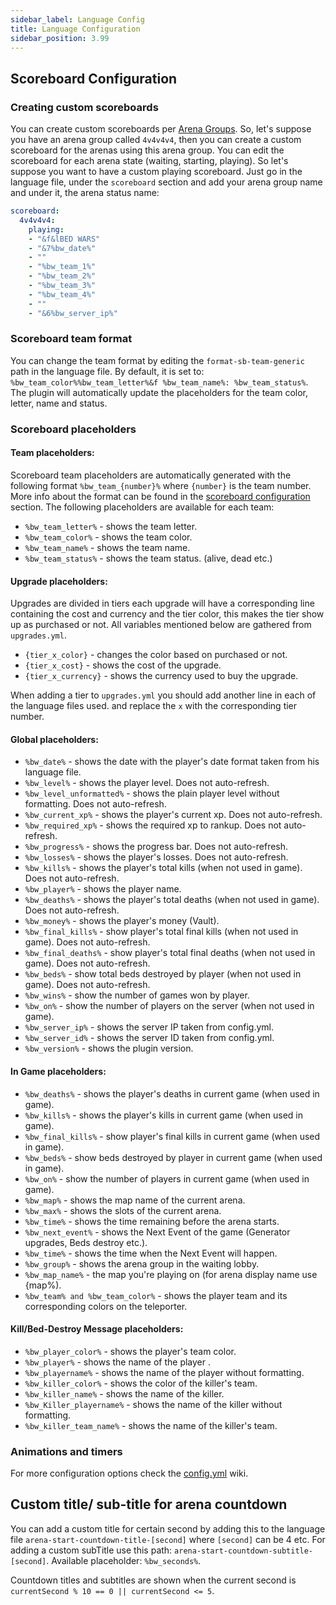 ```yaml
---
sidebar_label: Language Config
title: Language Configuration
sidebar_position: 3.99
---
```

## Scoreboard Configuration
### Creating custom scoreboards
You can create custom scoreboards per [Arena Groups](../setup/arena-groups). So, let's suppose you have an arena group called `4v4v4v4`, then you can create a custom scoreboard for the arenas using this arena group. You can edit the scoreboard for each arena state (waiting, starting, playing). So let's suppose you want to have a custom playing scoreboard. Just go in the language file, under the `scoreboard` section and add your arena group name and under it, the arena status name:
```yaml
scoreboard:
  4v4v4v4:
    playing:
    - "&f&lBED WARS"
    - "&7%bw_date%"
    - ""
    - "%bw_team_1%"
    - "%bw_team_2%"
    - "%bw_team_3%"
    - "%bw_team_4%"
    - ""
    - "&6%bw_server_ip%"
```

### Scoreboard team format
You can change the team format by editing the `format-sb-team-generic` path in the language file. By default, it is set to: `%bw_team_color%%bw_team_letter%&f %bw_team_name%: %bw_team_status%`. The plugin will automatically update the placeholders for the team color, letter, name and status. 

### Scoreboard placeholders

#### Team placeholders:
Scoreboard team placeholders are automatically generated with the following format `%bw_team_{number}%` where `{number}` is the team number. More info about the format can be found in the [scoreboard configuration](#creating-custom-scoreboards) section. The following placeholders are available for each team:
- `%bw_team_letter%` - shows the team letter.
- `%bw_team_color%` - shows the team color.
- `%bw_team_name%` - shows the team name.
- `%bw_team_status%` - shows the team status. (alive, dead etc.)

#### Upgrade placeholders:
Upgrades are divided in tiers each upgrade will have a corresponding line containing the cost and currency and the tier color, this makes the tier show up as purchased or not. 
All variables mentioned below are gathered from `upgrades.yml`.
- `{tier_x_color}` - changes the color based on purchased or not.
- `{tier_x_cost}` - shows the cost of the upgrade.
- `{tier_x_currency}` - shows the currency used to buy the upgrade.

When adding a tier to `upgrades.yml` you should add another line in each of the language files used. and replace the `x` with the corresponding tier number.

#### Global placeholders:
- `%bw_date%` - shows the date with the player's date format taken from his language file.
- `%bw_level%` - shows the player level. Does not auto-refresh.
- `%bw_level_unformatted%` - shows the plain player level without formatting. Does not auto-refresh.
- `%bw_current_xp%` - shows the player's current xp. Does not auto-refresh.
- `%bw_required_xp%` - shows the required xp to rankup. Does not auto-refresh.
- `%bw_progress%` - shows the progress bar. Does not auto-refresh.
- `%bw_losses%` - shows the player's losses. Does not auto-refresh.
- `%bw_kills%` - shows the player's total kills (when not used in game). Does not auto-refresh.
- `%bw_player%` - shows the player name.
- `%bw_deaths%` - shows the player's total deaths (when not used in game). Does not auto-refresh.
- `%bw_money%` - shows the player's money (Vault).
- `%bw_final_kills%` - show player's total final kills (when not used in game). Does not auto-refresh.
- `%bw_final_deaths%` - show player's total final deaths (when not used in game). Does not auto-refresh.
- `%bw_beds%` - show total beds destroyed by player (when not used in game). Does not auto-refresh.
- `%bw_wins%` - show the number of games won by player.
- `%bw_on%` - show the number of players on the server (when not used in game).
- `%bw_server_ip%` - shows the server IP taken from config.yml.
- `%bw_server_id%` - shows the server ID taken from config.yml.
- `%bw_version%` - shows the plugin version.

#### In Game placeholders:
- `%bw_deaths%` - shows the player's deaths in current game (when used in game).
- `%bw_kills%` - shows the player's kills in current game (when used in game).
- `%bw_final_kills%` - show player's final kills in current game (when used in game).
- `%bw_beds%` - show beds destroyed by player in current game (when used in game).
- `%bw_on%` - show the number of players in current game (when used in game).
- `%bw_map%` - shows the map name of the current arena.
- `%bw_max%` - shows the slots of the current arena.
- `%bw_time%` - shows the time remaining before the arena starts.
- `%bw_next_event%` - shows the Next Event of the game (Generator upgrades, Beds destroy etc.).
- `%bw_time%` - shows the time when the Next Event will happen.
- `%bw_group%` - shows the arena group in the waiting lobby.
- `%bw_map_name%` - the map you're playing on (for arena display name use {map%).
- `%bw_team% and %bw_team_color%` - shows the player team and its corresponding colors on the teleporter.

#### Kill/Bed-Destroy Message placeholders:
- `%bw_player_color%` - shows the player's team color.
- `%bw_player%` - shows the name of the player .
- `%bw_playername%` - shows the name of the player without formatting.
- `%bw_killer_color%` - shows the color of the killer's team.
- `%bw_killer_name%` - shows the name of the killer.
- `%bw_Killer_playername%` - shows the name of the killer without formatting.
- `%bw_killer_team_name%` - shows the name of the killer's team.


### Animations and timers
For more configuration options check the [config.yml](main-configuration) wiki.


Custom title/ sub-title for arena countdown
---------
You can add a custom title for certain second by adding this to the language file `arena-start-countdown-title-[second]` where `[second]` can be 4 etc. For adding a custom subTitle use this path: `arena-start-countdown-subtitle-[second]`. Available placeholder: `%bw_seconds%`.

Countdown titles and subtitles are shown when the current second is `currentSecond % 10 == 0 || currentSecond <= 5`.
